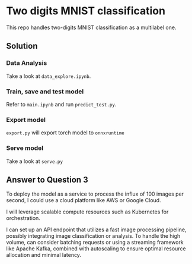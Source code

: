 # Two digits MNIST classification

This repo handles two-digits MNIST classification as a multilabel one.

## Solution

### Data Analysis

Take a look at `data_explore.ipynb`.

### Train, save and test model

Refer to `main.ipynb` and run `predict_test.py`.

### Export model

`export.py` will export torch model to `onnxruntime`

### Serve model

Take a look at `serve.py`

## Answer to Question 3

To deploy the model as a service to process the influx of 100 images per second, I could use a cloud platform like AWS or Google Cloud.

I will leverage scalable compute resources such as Kubernetes for orchestration.

I can set up an API endpoint that utilizes a fast image processing pipeline, possibly integrating image classification or analysis. To handle the high volume, can consider batching requests or using a streaming framework like Apache Kafka, combined with autoscaling to ensure optimal resource allocation and minimal latency.
